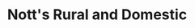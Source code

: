 ---
title: "Nott's Rural and Domestic"
url: /wellington/notts-rural-and-domestic/
shop: agrarian
---